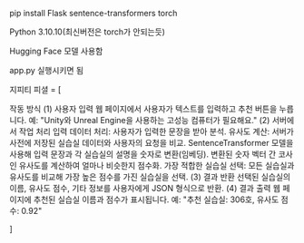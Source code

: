 pip install Flask sentence-transformers torch

Python 3.10.10(최신버전은 torch가 안되는듯)

Hugging Face 모델 사용함

app.py 실행시키면 됨


지피티 피셜 = [

작동 방식
(1) 사용자 입력
웹 페이지에서 사용자가 텍스트를 입력하고 추천 버튼을 누릅니다.
예: "Unity와 Unreal Engine을 사용하는 고성능 컴퓨터가 필요해요."
(2) 서버에서 작업 처리
입력 데이터 처리: 사용자가 입력한 문장을 받아 분석.
유사도 계산:
서버가 사전에 저장된 실습실 데이터와 사용자의 요청을 비교.
SentenceTransformer 모델을 사용해 입력 문장과 각 실습실의 설명을 숫자로 변환(임베딩).
변환된 숫자 벡터 간 코사인 유사도를 계산하여 얼마나 비슷한지 점수화.
가장 적합한 실습실 선택:
모든 실습실과 유사도를 비교해 가장 높은 점수를 가진 실습실을 선택.
(3) 결과 반환
선택된 실습실의 이름, 유사도 점수, 기타 정보를 사용자에게 JSON 형식으로 반환.
(4) 결과 출력
웹 페이지에 추천된 실습실 이름과 점수가 표시됩니다.
예: "추천 실습실: 306호, 유사도 점수: 0.92"

]